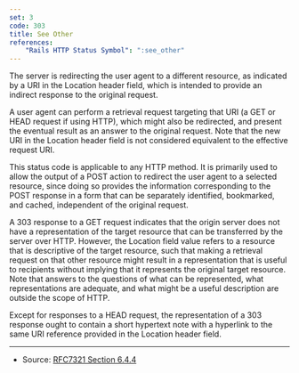 ```yaml
---
set: 3
code: 303
title: See Other
references:
    "Rails HTTP Status Symbol": ":see_other"
---
```


The server is redirecting the user agent to a different resource, as indicated
by a URI in the Location header field, which is intended to provide an indirect
response to the original request.

A user agent can perform a retrieval request targeting that URI (a GET
or HEAD request if using HTTP), which might also be redirected, and present the
eventual result as an answer to the original request. Note that the new URI in
the Location header field is not considered equivalent to the effective request
URI.

This status code is applicable to any HTTP method. It is primarily used to allow
the output of a POST action to redirect the user agent to a selected resource,
since doing so provides the information corresponding to the POST response in a
form that can be separately identified, bookmarked, and cached, independent of
the original request.

A 303 response to a GET request indicates that the origin server does not have a
representation of the target resource that can be transferred by the server over
HTTP. However, the Location field value refers to a resource that is descriptive
of the target resource, such that making a retrieval request on that other
resource might result in a representation that is useful to recipients without
implying that it represents the original target resource. Note that answers to
the questions of what can be represented, what representations are adequate, and
what might be a useful description are outside the scope of HTTP.

Except for responses to a HEAD request, the representation of a 303 response
ought to contain a short hypertext note with a hyperlink to the same URI
reference provided in the Location header field.

---

* Source: [RFC7321 Section 6.4.4][1]

[1]: <http://tools.ietf.org/html/rfc7231#section-6.4.4>